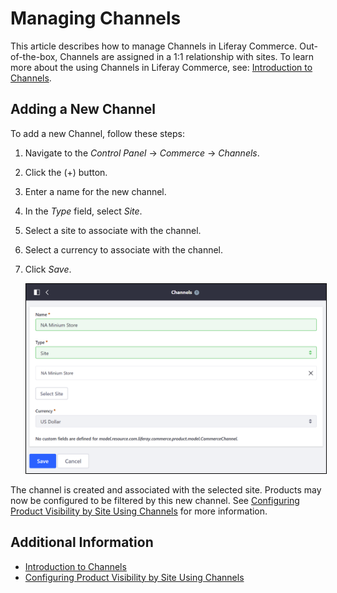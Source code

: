 # Managing Channels

This article describes how to manage Channels in Liferay Commerce. Out-of-the-box, Channels are assigned in a 1:1 relationship with sites. To learn more about the using Channels in Liferay Commerce, see: [Introduction to Channels](../introduction-to-channels/README.md).

## Adding a New Channel

To add a new Channel, follow these steps:

1. Navigate to the _Control Panel_ → _Commerce_ → _Channels_.
1. Click the (+) button.
1. Enter a name for the new channel.
1. In the _Type_ field, select _Site_.
1. Select a site to associate with the channel.
1. Select a currency to associate with the channel.
1. Click _Save_.

    <img src="./images/01.png" width="700px" style="border: #000000 1px solid;">

The channel is created and associated with the selected site. Products may now be configured to be filtered by this new channel. See [Configuring Product Visibility by Site Using Channels](../configuring-product-visibility-by-site-using-channels/README.md) for more information.

## Additional Information

* [Introduction to Channels](../introduction-to-channels/README.md)
* [Configuring Product Visibility by Site Using Channels](../configuring-product-visibility-by-site-using-channels/README.md)
